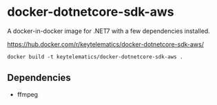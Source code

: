 # docker-dotnetcore-sdk-aws

A docker-in-docker image for .NET7 with a few dependencies installed.

https://hub.docker.com/r/keytelematics/docker-dotnetcore-sdk-aws/

```
docker build -t keytelematics/docker-dotnetcore-sdk-aws .
```

## Dependencies

- ffmpeg